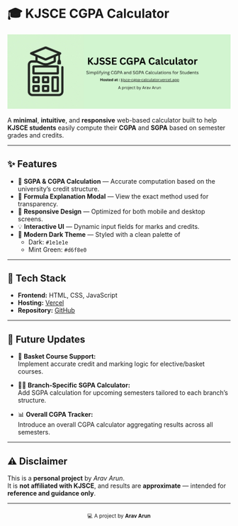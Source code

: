 # 🎓 KJSCE CGPA Calculator

![KJSCE CGPA Calculator Logo](./banner.png)

A **minimal**, **intuitive**, and **responsive** web-based calculator built to help **KJSCE students** easily compute their **CGPA** and **SGPA** based on semester grades and credits.

---

## ✨ Features

- 🎯 **SGPA & CGPA Calculation** — Accurate computation based on the university’s credit structure.  
- 🧮 **Formula Explanation Modal** — View the exact method used for transparency.  
- 📱 **Responsive Design** — Optimized for both mobile and desktop screens.  
- 💡 **Interactive UI** — Dynamic input fields for marks and credits.  
- 🌙 **Modern Dark Theme** — Styled with a clean palette of  
  - Dark: `#1e1e1e`  
  - Mint Green: `#d6f8e0`

---

## 🧰 Tech Stack

- **Frontend:** HTML, CSS, JavaScript  
- **Hosting:** [Vercel](https://kjsce-cgpa-calculator.vercel.app)  
- **Repository:** [GitHub](https://github.com/Arav-Arun/KJSCE-CGPA-Calculator)

---

## 🚀 Future Updates

- 🧾 **Basket Course Support:**  
  Implement accurate credit and marking logic for elective/basket courses.  

- 🧑‍💻 **Branch-Specific SGPA Calculator:**  
  Add SGPA calculation for upcoming semesters tailored to each branch’s structure.  

- 📊 **Overall CGPA Tracker:**  
  Introduce an overall CGPA calculator aggregating results across all semesters.  

---

## ⚠️ Disclaimer

This is a **personal project** by *Arav Arun*.  
It is **not affiliated with KJSCE**, and results are **approximate** — intended for **reference and guidance only**.

---

<p align="center">
  <sub>💻 A project by <b>Arav Arun</b></sub>
</p>
